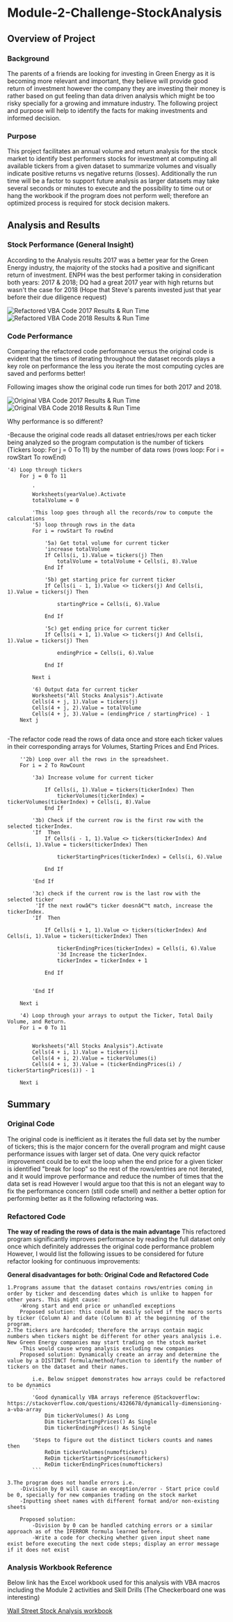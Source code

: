 # Module-2-Challenge-StockAnalysis

## Overview of Project
### Background
The parents of a friends are looking for investing in Green Energy as it is becoming more relevant and important, they believe will provide good return of investment however the company they are investing their money is rather based on gut feeling than data driven analysis which might be too risky specially for a growing and immature industry. 
The following project and purpose will help to identify the facts for making investments and informed decision. 

### Purpose

This project facilitates an annual volume and return analysis for the stock market to identify best performers stocks for investment at computing all available tickers from a given dataset to summarize volumes and visually indicate positive returns vs negative returns (losses).
Additionally the run time will be a factor to support future analysis as larger datasets may take several seconds or minutes to execute and the possibility to time out or  hang the workbook if the program does not perform well; therefore an optimized process is required for stock decision makers. 

## Analysis and Results

### Stock Performance (General Insight) 

According to the Analysis results 2017 was a better year for the Green Energy industry, the majority of the stocks had a positive and significant return of investment.
ENPH was the best performer taking in consideration both years: 2017 & 2018; DQ had a great 2017 year with high returns but wasn't the case for 2018 (Hope that Steve's parents invested just that year before their due diligence request)

![Refactored VBA Code 2017 Results & Run Time](https://github.com/Mejikano/Module-2-Challenge-StockAnalysis/blob/main/Resources/VBA_Challenge_2017.PNG)
![Refactored VBA Code 2018 Results & Run Time](https://github.com/Mejikano/Module-2-Challenge-StockAnalysis/blob/main/Resources/VBA_Challenge_2018.PNG)

### Code Performance
Comparing the refactored code performance versus the original code is evident that the times of iterating throughout the dataset records plays a key role on performance the less you iterate the most computing cycles are saved and performs better!

Following images show the original code run times for both 2017 and 2018. 

![Original VBA Code 2017 Results & Run Time](https://github.com/Mejikano/Module-2-Challenge-StockAnalysis/blob/main/Resources/Original_AllStockCode_2017.PNG)
![Original VBA Code 2018 Results & Run Time](https://github.com/Mejikano/Module-2-Challenge-StockAnalysis/blob/main/Resources/Original_AllStockCode_2018.PNG)

Why performance is so different?

-Because the original code reads all dataset entries/rows per each ticker being analyzed so the program computation is the number of tickers (Tickers loop: For j = 0 To 11) by the number of data rows (rows loop:  For i = rowStart To rowEnd)

```
'4) Loop through tickers
    For j = 0 To 11
    
        '
        Worksheets(yearValue).Activate
        totalVolume = 0
        
        'This loop goes through all the records/row to compute the calculations
        '5) loop through rows in the data
        For i = rowStart To rowEnd
        
            '5a) Get total volume for current ticker
            'increase totalVolume
            If Cells(i, 1).Value = tickers(j) Then
                totalVolume = totalVolume + Cells(i, 8).Value
            End If
            
            '5b) get starting price for current ticker
            If Cells(i - 1, 1).Value <> tickers(j) And Cells(i, 1).Value = tickers(j) Then
    
                startingPrice = Cells(i, 6).Value
    
            End If
            
            '5c) get ending price for current ticker
            If Cells(i + 1, 1).Value <> tickers(j) And Cells(i, 1).Value = tickers(j) Then
    
                endingPrice = Cells(i, 6).Value
    
            End If

        Next i
        
        '6) Output data for current ticker
        Worksheets("All Stocks Analysis").Activate
        Cells(4 + j, 1).Value = tickers(j)
        Cells(4 + j, 2).Value = totalVolume
        Cells(4 + j, 3).Value = (endingPrice / startingPrice) - 1        
    Next j
	
```
-The refactor code read the rows of data once and store each ticker values in their corresponding arrays for Volumes, Starting Prices and End Prices.

```
    ''2b) Loop over all the rows in the spreadsheet.
    For i = 2 To RowCount
    
        '3a) Increase volume for current ticker
        
            If Cells(i, 1).Value = tickers(tickerIndex) Then
                tickerVolumes(tickerIndex) = tickerVolumes(tickerIndex) + Cells(i, 8).Value
            End If
            
        '3b) Check if the current row is the first row with the selected tickerIndex.
        'If  Then
            If Cells(i - 1, 1).Value <> tickers(tickerIndex) And Cells(i, 1).Value = tickers(tickerIndex) Then
    
                tickerStartingPrices(tickerIndex) = Cells(i, 6).Value
    
            End If
            
        'End If
        
        '3c) check if the current row is the last row with the selected ticker
         'If the next rowâ€™s ticker doesnâ€™t match, increase the tickerIndex.
        'If  Then
            
            If Cells(i + 1, 1).Value <> tickers(tickerIndex) And Cells(i, 1).Value = tickers(tickerIndex) Then
    
                tickerEndingPrices(tickerIndex) = Cells(i, 6).Value
                '3d Increase the tickerIndex.
                tickerIndex = tickerIndex + 1
                
            End If

    
        'End If
    
    Next i
    
    '4) Loop through your arrays to output the Ticker, Total Daily Volume, and Return.
    For i = 0 To 11
        
        
        Worksheets("All Stocks Analysis").Activate
        Cells(4 + i, 1).Value = tickers(i)
        Cells(4 + i, 2).Value = tickerVolumes(i)
        Cells(4 + i, 3).Value = (tickerEndingPrices(i) / tickerStartingPrices(i)) - 1
        
    Next i

```



## Summary

### Original Code
The original code is inefficient as it iterates the full data set by the number of tickers; this is the major concern for the overall program and might cause performance issues with larger set of data.
One very quick refactor improvement could be to exit the loop when the end price for a given ticker is identified "break for loop" so the rest of the rows/entries are not iterated, and it would improve performance and reduce the number of times that the data set is read 
However I would argue too that this is not an elegant way to fix the performance concern (still code smell) and neither a better option for performing better as it the following refactoring was.   

### Refactored Code

**The way of reading the rows of data is the main advantage**
This refactored program significantly improves performance by reading the full dataset only once which definitely addresses the original code performance problem
However, I would list the following issues to be considered for future refactor looking for continuous  improvements:

**General disadvantages for both: Original Code and Refactored Code**

	1.Programs assume that the dataset contains rows/entries coming in order by ticker and descending dates which is unlike to happen for other years. This might cause:
		-Wrong start and end price or unhandled exceptions
		Proposed solution: this could be easily solved if the macro sorts by ticker (Column A) and date (Column B) at the beginning  of the program.
	2.The tickers are hardcoded; therefore the arrays contain magic numbers when tickers might be different for other years analysis i.e. New Green Energy companies may start trading on the stock market
		-This would cause wrong analysis excluding new companies 
		Proposed solution: Dynamically create an array and determine the value by a DISTINCT formula/method/function to identify the number of tickers on the dataset and their names.
	
			i.e. Below snippet demonstrates how arrays could be refactored to be dynamics
			```
			'Good dynamically VBA arrays reference @Stackoverflow: https://stackoverflow.com/questions/4326678/dynamically-dimensioning-a-vba-array
			    Dim tickerVolumes() As Long
				Dim tickerStartingPrices() As Single
				Dim tickerEndingPrices() As Single
				
			'Steps to figure out the distinct tickers counts and names then 
				ReDim tickerVolumes(numoftickers)
				ReDim tickerStartingPrices(numoftickers)
				ReDim tickerEndingPrices(numoftickers)
			```

	3.The program does not handle errors i.e.
		-Division by 0 will cause an exception/error - Start price could be 0, specially for new companies trading on the stock market
		-Inputting sheet names with different format and/or non-existing sheets 
	
		Proposed solution: 
			-Division by 0 can be handled catching errors or a similar approach as of the IFERROR formula learned before.
			-Write a code for checking whether given input sheet name exist before executing the next code steps; display an error message if it does not exist
	


### Analysis Workbook Reference
Below link has the Excel workbook used for this analysis with VBA macros including the Module 2 activities and Skill Drills (The Checkerboard one was interesting)

[Wall Street Stock Analysis workbook](https://github.com/Mejikano/Module-2-Challenge-StockAnalysis/blob/main/VBA_Challenge.xlsm)

